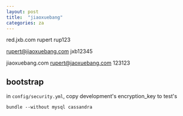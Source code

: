 ```yaml
---
layout: post
title:  "jiaoxuebang"
categories: za
---
```


red.jxb.com     rupert     rup123

rupert@jiaoxuebang.com     jxb12345

jiaoxuebang.com            rupert@jaoxuebang.com     123123

## bootstrap
in `config/security.yml`, copy development's encryption_key to test's

`bundle --without mysql cassandra`